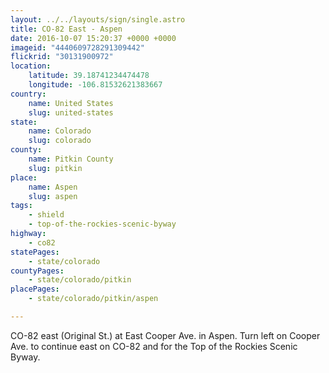 ```yaml
---
layout: ../../layouts/sign/single.astro
title: CO-82 East - Aspen
date: 2016-10-07 15:20:37 +0000 +0000
imageid: "4440609728291309442"
flickrid: "30131900972"
location:
    latitude: 39.18741234474478
    longitude: -106.81532621383667
country:
    name: United States
    slug: united-states
state:
    name: Colorado
    slug: colorado
county:
    name: Pitkin County
    slug: pitkin
place:
    name: Aspen
    slug: aspen
tags:
    - shield
    - top-of-the-rockies-scenic-byway
highway:
    - co82
statePages:
    - state/colorado
countyPages:
    - state/colorado/pitkin
placePages:
    - state/colorado/pitkin/aspen

---
```

CO-82 east (Original St.) at East Cooper Ave. in Aspen.  Turn left on Cooper Ave. to continue east on CO-82 and for the Top of the Rockies Scenic Byway.